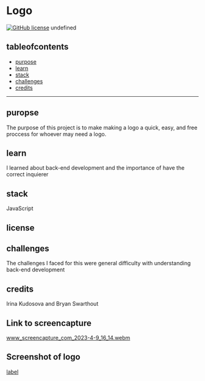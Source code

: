 # Logo
  [![GitHub license](https://img.shields.io/badge/license-MIT-blue.svg)](undefined)
  undefined
  ## tableofcontents
  * [purpose](#purpose)
  * [learn](#learn)
  * [stack](#stack)
  * [challenges](#challenges)
  * [credits](#credits)

  ---
  ## puropse
  The purpose of this project is to make making a logo a quick, easy, and free proccess for whoever may need a logo.
  ## learn
  I learned about back-end development and the importance of have the correct inquierer
  ## stack
  JavaScript
  ## license
  
  ## challenges
  The challenges I faced for this were general difficulty with understanding back-end development
  ## credits
  Irina Kudosova and Bryan Swarthout

  ## Link to screencapture
  www_screencapture_com_2023-4-9_16_14.webm

  ## Screenshot of logo
  [label](Logo.pdf)